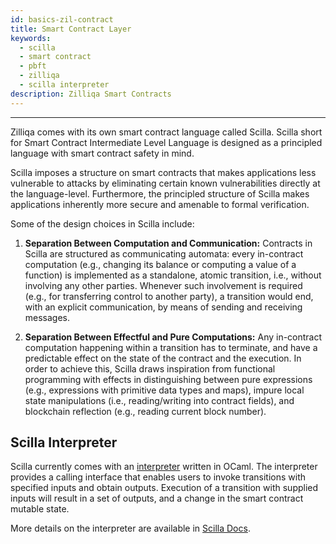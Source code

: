 ```yaml
---
id: basics-zil-contract
title: Smart Contract Layer
keywords:
  - scilla
  - smart contract
  - pbft
  - zilliqa
  - scilla interpreter
description: Zilliqa Smart Contracts
---
```


---

Zilliqa comes with its own smart contract language called Scilla. Scilla short
for Smart Contract Intermediate Level Language is designed as a principled
language with smart contract safety in mind.

Scilla imposes a structure on smart contracts that makes applications less
vulnerable to attacks by eliminating certain known vulnerabilities directly at
the language-level. Furthermore, the principled structure of Scilla makes
applications inherently more secure and amenable to formal verification.

Some of the design choices in Scilla include:

1. **Separation Between Computation and Communication:** Contracts in Scilla are
   structured as communicating automata: every in-contract computation (e.g.,
   changing its balance or computing a value of a function) is implemented as a
   standalone, atomic transition, i.e., without involving any other parties.
   Whenever such involvement is required (e.g., for transferring control to
   another party), a transition would end, with an explicit communication, by
   means of sending and receiving messages.

1. **Separation Between Effectful and Pure Computations:** Any in-contract
   computation happening within a transition has to terminate, and have a
   predictable effect on the state of the contract and the execution. In order
   to achieve this, Scilla draws inspiration from functional programming with
   effects in distinguishing between pure expressions (e.g., expressions with
   primitive data types and maps), impure local state manipulations (i.e.,
   reading/writing into contract fields), and blockchain reflection (e.g.,
   reading current block number).

## Scilla Interpreter

Scilla currently comes with an [interpreter](https://github.com/zilliqa/scilla)
written in OCaml. The interpreter provides a calling interface that enables
users to invoke transitions with specified inputs and obtain outputs. Execution
of a transition with supplied inputs will result in a set of outputs, and a
change in the smart contract mutable state.

More details on the interpreter are available in
[Scilla Docs](https://scilla.readthedocs.io/en/latest/interface.html).
